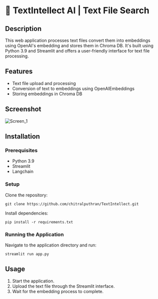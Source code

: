 # 🔎 TextIntellect AI | Text File Search

## Description
This web application processes text files convert them into embeddings using OpenAI's embedding and stores them in Chroma DB. It's built using Python 3.9 and Streamlit and offers a user-friendly interface for text file processing.

## Features
- Text file upload and processing
- Conversion of text to embeddings using OpenAIEmbeddings
- Storing embeddings in Chroma DB

## Screenshot 
![Screen_1](https://github.com/chitralputhran/TextIntellect/assets/31520972/70b4fd84-2183-48f7-a43a-bca9de8db987)


## Installation

### Prerequisites
- Python 3.9
- Streamlit
- Langchain

### Setup
Clone the repository:
```
git clone https://github.com/chitralputhran/TextIntellect.git
```

Install dependencies:
```
pip install -r requirements.txt
```

### Running the Application
Navigate to the application directory and run:
```
streamlit run app.py
```

## Usage
1. Start the application.
2. Upload the text file through the Streamlit interface.
3. Wait for the embedding process to complete.

